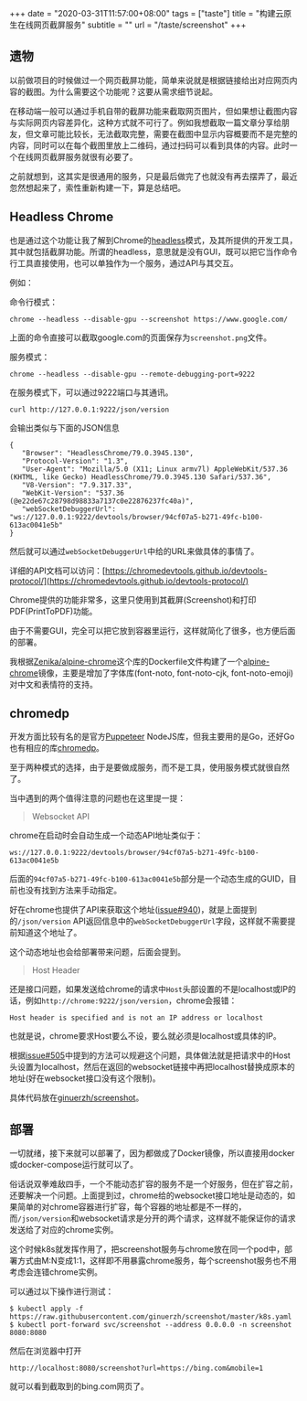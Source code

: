 +++
date = "2020-03-31T11:57:00+08:00"
tags = ["taste"]
title = "构建云原生在线网页截屏服务"
subtitle = ""
url = "/taste/screenshot"
+++

## 遗物

以前做项目的时候做过一个网页截屏功能，简单来说就是根据链接给出对应网页内容的截图。为什么需要这个功能呢？这要从需求细节说起。

在移动端一般可以通过手机自带的截屏功能来截取网页图片，但如果想让截图内容与实际网页内容差异化，这种方式就不可行了。例如我想截取一篇文章分享给朋友，但文章可能比较长，无法截取完整，需要在截图中显示内容概要而不是完整的内容，同时可以在每个截图里放上二维码，通过扫码可以看到具体的内容。此时一个在线网页截屏服务就很有必要了。

之前就想到，这其实是很通用的服务，只是最后做完了也就没有再去摆弄了，最近忽然想起来了，索性重新构建一下，算是总结吧。

## Headless Chrome

也是通过这个功能让我了解到Chrome的[headless](https://developers.google.com/web/updates/2017/04/headless-chrome)模式，及其所提供的开发工具，其中就包括截屏功能。所谓的headless，意思就是没有GUI，既可以把它当作命令行工具直接使用，也可以单独作为一个服务，通过API与其交互。

例如：

命令行模式：

```
chrome --headless --disable-gpu --screenshot https://www.google.com/
```

上面的命令直接可以截取google.com的页面保存为`screenshot.png`文件。

服务模式：

```
chrome --headless --disable-gpu --remote-debugging-port=9222
```

在服务模式下，可以通过9222端口与其通讯。

```
curl http://127.0.0.1:9222/json/version
```

会输出类似与下面的JSON信息

```
{
   "Browser": "HeadlessChrome/79.0.3945.130",
   "Protocol-Version": "1.3",
   "User-Agent": "Mozilla/5.0 (X11; Linux armv7l) AppleWebKit/537.36 (KHTML, like Gecko) HeadlessChrome/79.0.3945.130 Safari/537.36",
   "V8-Version": "7.9.317.33",
   "WebKit-Version": "537.36 (@e22de67c28798d98833a7137c0e22876237fc40a)",
   "webSocketDebuggerUrl": "ws://127.0.0.1:9222/devtools/browser/94cf07a5-b271-49fc-b100-613ac0041e5b"
}
```
然后就可以通过`webSocketDebuggerUrl`中给的URL来做具体的事情了。

详细的API文档可以访问：[https://chromedevtools.github.io/devtools-protocol/](https://chromedevtools.github.io/devtools-protocol/)

Chrome提供的功能非常多，这里只使用到其截屏(Screenshot)和打印PDF(PrintToPDF)功能。

由于不需要GUI，完全可以把它放到容器里运行，这样就简化了很多，也方便后面的部署。

我根据[Zenika/alpine-chrome](https://github.com/Zenika/alpine-chrome)这个库的Dockerfile文件构建了一个[alpine-chrome](https://hub.docker.com/r/zenika/alpine-chrome/)镜像，主要是增加了字体库(font-noto, font-noto-cjk, font-noto-emoji)对中文和表情符的支持。

## chromedp

开发方面比较有名的是官方[Puppeteer](https://github.com/puppeteer/puppeteer) NodeJS库，但我主要用的是Go，还好Go也有相应的库[chromedp](https://github.com/chromedp/chromedp)。

至于两种模式的选择，由于是要做成服务，而不是工具，使用服务模式就很自然了。

当中遇到的两个值得注意的问题也在这里提一提：

> Websocket API

chrome在启动时会自动生成一个动态API地址类似于：

```
ws://127.0.0.1:9222/devtools/browser/94cf07a5-b271-49fc-b100-613ac0041e5b
```

后面的`94cf07a5-b271-49fc-b100-613ac0041e5b`部分是一个动态生成的GUID，目前也没有找到方法来手动指定。

好在chrome也提供了API来获取这个地址([issue#940](https://github.com/puppeteer/puppeteer/issues/940))，就是上面提到的`/json/version` API返回信息中的`webSocketDebuggerUrl`字段，这样就不需要提前知道这个地址了。

这个动态地址也会给部署带来问题，后面会提到。

> Host Header

还是接口问题，如果发送给chrome的请求中`Host`头部设置的不是localhost或IP的话，例如`http://chrome:9222/json/version`，chrome会报错：

```
Host header is specified and is not an IP address or localhost
```

也就是说，chrome要求Host要么不设，要么就必须是localhost或具体的IP。

根据[issue#505](https://github.com/chromedp/chromedp/issues/505)中提到的方法可以规避这个问题，具体做法就是把请求中的Host头设置为localhost，然后在返回的websocket链接中再把localhost替换成原本的地址(好在websocket接口没有这个限制)。

具体代码放在[ginuerzh/screenshot](https://github.com/ginuerzh/screenshot)。

## 部署

一切就绪，接下来就可以部署了，因为都做成了Docker镜像，所以直接用docker或docker-compose运行就可以了。

俗话说双拳难敌四手，一个不能动态扩容的服务不是一个好服务，但在扩容之前，还要解决一个问题。上面提到过，chrome给的websocket接口地址是动态的，如果简单的对chrome容器进行扩容，每个容器的地址都是不一样的，而`/json/version`和websocket请求是分开的两个请求，这样就不能保证你的请求发送给了对应的chrome实例。

这个时候k8s就发挥作用了，把screenshot服务与chrome放在同一个pod中，部署方式由M:N变成1:1，这样即不用暴露chrome服务，每个screenshot服务也不用考虑会连错chrome实例。

可以通过以下操作进行测试：

```
$ kubectl apply -f https://raw.githubusercontent.com/ginuerzh/screenshot/master/k8s.yaml
$ kubectl port-forward svc/screenshot --address 0.0.0.0 -n screenshot 8080:8080
```

然后在浏览器中打开

```
http://localhost:8080/screenshot?url=https://bing.com&mobile=1
```
就可以看到截取到的bing.com网页了。